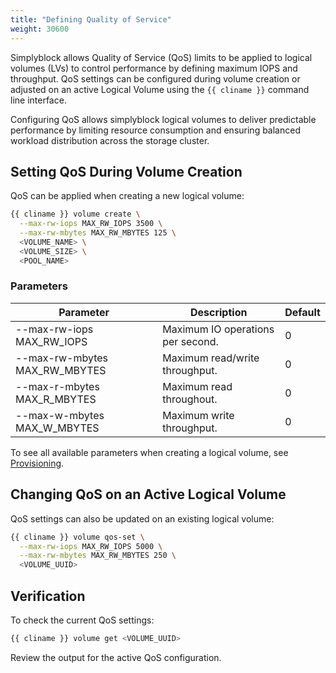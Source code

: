 ```yaml
---
title: "Defining Quality of Service"
weight: 30600
---
```


Simplyblock allows Quality of Service (QoS) limits to be applied to logical volumes (LVs) to control performance by
defining maximum IOPS and throughput. QoS settings can be configured during volume creation or adjusted on an
active Logical Volume using the `{{ cliname }}` command line interface.

Configuring QoS allows simplyblock logical volumes to deliver predictable performance by limiting resource consumption
and ensuring balanced workload distribution across the storage cluster.

## Setting QoS During Volume Creation

QoS can be applied when creating a new logical volume:

```sh
{{ cliname }} volume create \
  --max-rw-iops MAX_RW_IOPS 3500 \
  --max-rw-mbytes MAX_RW_MBYTES 125 \
  <VOLUME_NAME> \
  <VOLUME_SIZE> \
  <POOL_NAME>
```

### Parameters

| Parameter                     | Description                                         | Default |
|-------------------------------|-----------------------------------------------------|---------|
| --max-rw-iops MAX_RW_IOPS     | Maximum IO operations per second.                   | 0       |
| --max-rw-mbytes MAX_RW_MBYTES | Maximum read/write throughput.                      | 0       |
| --max-r-mbytes MAX_R_MBYTES   | Maximum read throughout.                            | 0       |
| --max-w-mbytes MAX_W_MBYTES   | Maximum write throughput.                           | 0       |

To see all available parameters when creating a logical volume, see [Provisioning](provisioning.md).

## Changing QoS on an Active Logical Volume

QoS settings can also be updated on an existing logical volume:

```sh
{{ cliname }} volume qos-set \
  --max-rw-iops MAX_RW_IOPS 5000 \
  --max-rw-mbytes MAX_RW_MBYTES 250 \
  <VOLUME_UUID>
```

## Verification

To check the current QoS settings:

```sh
{{ cliname }} volume get <VOLUME_UUID>
```

Review the output for the active QoS configuration.

